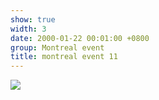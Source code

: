 ```yaml
---
show: true
width: 3
date: 2000-01-22 00:01:00 +0800
group: Montreal event
title: montreal event 11
---
```

<div>
<a href="/assets/images/photos/montreal event/20230827-DSC09799.jpg" target="_blank">
    <img data-src="/assets/images/photos/montreal event/20230827-DSC09799.jpg" class="lazy w-100 rounded-xl" src="{{ '/assets/images/empty_300x200.png' | relative_url }}">
</a>
</div>
